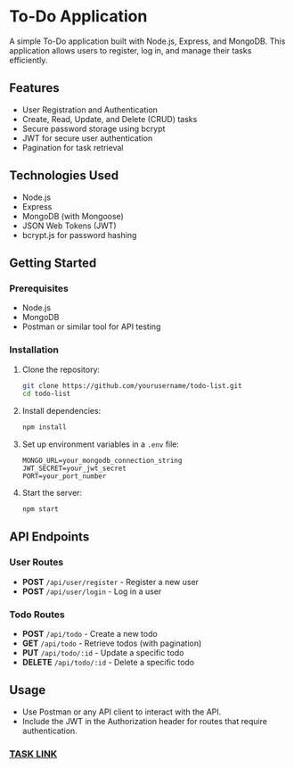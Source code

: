 
# To-Do Application

A simple To-Do application built with Node.js, Express, and MongoDB. This application allows users to register, log in, and manage their tasks efficiently.

## Features

- User Registration and Authentication
- Create, Read, Update, and Delete (CRUD) tasks
- Secure password storage using bcrypt
- JWT for secure user authentication
- Pagination for task retrieval

## Technologies Used

- Node.js
- Express
- MongoDB (with Mongoose)
- JSON Web Tokens (JWT)
- bcrypt.js for password hashing

## Getting Started

### Prerequisites

- Node.js
- MongoDB
- Postman or similar tool for API testing

### Installation

1. Clone the repository:
   ```bash
   git clone https://github.com/yourusername/todo-list.git
   cd todo-list
   ```

2. Install dependencies:
   ```bash
   npm install
   ```

3. Set up environment variables in a `.env` file:
   ```plaintext
   MONGO_URL=your_mongodb_connection_string
   JWT_SECRET=your_jwt_secret
   PORT=your_port_number
   ```

4. Start the server:
   ```bash
   npm start
   ```

## API Endpoints

### User Routes

- **POST** `/api/user/register` - Register a new user
- **POST** `/api/user/login` - Log in a user

### Todo Routes

- **POST** `/api/todo` - Create a new todo
- **GET** `/api/todo` - Retrieve todos (with pagination)
- **PUT** `/api/todo/:id` - Update a specific todo
- **DELETE** `/api/todo/:id` - Delete a specific todo

## Usage

- Use Postman or any API client to interact with the API.
- Include the JWT in the Authorization header for routes that require authentication.

### [TASK LINK](https://roadmap.sh/projects/todo-list-api)